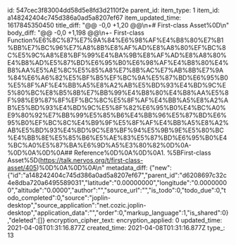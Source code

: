 id: 547cec3f83004dd58d5e8fd3d2110f2e
parent_id: 
item_type: 1
item_id: a148242404c745d386a0ad5a8207ef67
item_updated_time: 1617845350450
title_diff: "@@ -0,0 +1,20 @@\\n+# First-class Asset%0D\\n"
body_diff: "@@ -0,0 +1,198 @@\\n+- First-class Function%E6%8C%87%E7%9A%84%E6%98%AF%E4%B8%80%E7%B1%BB%E7%BC%96%E7%A8%8B%E8%AF%AD%E8%A8%80%EF%BC%8C%E5%9C%A8%E8%BF%99%E4%BA%9B%E8%AF%AD%E8%A8%80%E4%B8%AD%E5%87%BD%E6%95%B0%E6%98%AF%E4%B8%80%E4%B8%AA%E5%AE%8C%E5%85%A8%E7%8B%AC%E7%AB%8B%E7%9A%84%E6%A6%82%E5%BF%B5%EF%BC%9A%E5%87%BD%E6%95%B0%E5%8F%AF%E4%BB%A5%E8%A2%AB%E5%BD%93%E4%BD%9C%E5%80%BC%E8%B5%8B%E7%BB%99%E4%B8%80%E4%B8%AA%E5%8F%98%E9%87%8F%EF%BC%8C%E5%8F%AF%E4%BB%A5%E8%A2%AB%E5%BD%93%E4%BD%9C%E5%8F%82%E6%95%B0%E4%BC%A0%E9%80%92%E7%BB%99%E5%85%B6%E4%BB%96%E5%87%BD%E6%95%B0%EF%BC%8C%E4%B9%9F%E5%8F%AF%E4%BB%A5%E8%A2%AB%E5%BD%93%E4%BD%9C%E8%BF%94%E5%9B%9E%E5%80%BC%E4%BB%8E%E5%85%B6%E5%AE%83%E5%87%BD%E6%95%B0%E4%BC%A0%E5%87%BA%E6%9D%A5%E3%80%82%0D%0A- %0D%0A%0D%0A## Reference%0D%0A%0D%0A1. %5BFirst-class Asset%5D(https://talk.nervos.org/t/first-class-asset/405)%0D%0A%0D%0A\\n"
metadata_diff: {"new":{"id":"a148242404c745d386a0ad5a8207ef67","parent_id":"d6208697c32c4e8dba720a6495589031","latitude":"0.00000000","longitude":"0.00000000","altitude":"0.0000","author":"","source_url":"","is_todo":0,"todo_due":0,"todo_completed":0,"source":"joplin-desktop","source_application":"net.cozic.joplin-desktop","application_data":"","order":0,"markup_language":1,"is_shared":0},"deleted":[]}
encryption_cipher_text: 
encryption_applied: 0
updated_time: 2021-04-08T01:31:16.877Z
created_time: 2021-04-08T01:31:16.877Z
type_: 13